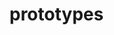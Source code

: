 # prototypes

<!--
INHERITANCE

- an Object takes the properties and methods of another Object
- ables to reuse code in different parts of the application


Inheritance terms:
Base/Super/Parent class
Derived/Sub/Child class

Inheritance relationship: is a
ex. circle is a shape

Two types of inhritance:

Classical vs Prototypical
JS doesn't have classes, only objects.
Prototype is basically the parent of another object.

Every object in JS, except the root object, has a prototype or parent and inherits all the members defined in its prototype.
All objects inherit from the root object.



Objects created by a given constructor will have the same prototype



-->
